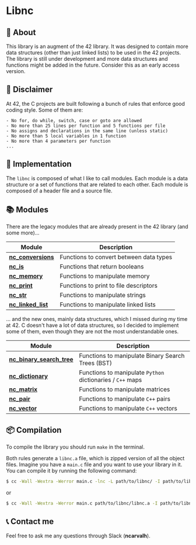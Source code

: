 # **Libnc**


## 📒 **About**
This library is an augment of the 42 library. It was designed to contain more data structures (other than just linked lists) to be used in the 42 projects. The library is still under development and more data structures and functions might be added in the future. Consider this as an early access version.

## 🚨 **Disclaimer**
At 42, the C projects are built following a bunch of rules that enforce good coding style. Some of them are:

	- No for, do while, switch, case or goto are allowed
	- No more than 25 lines per function and 5 functions per file
	- No assigns and declarations in the same line (unless static)
	- No more than 5 local variables in 1 function
	- No more than 4 parameters per function
	... 

## 🔧 **Implementation**
The `libnc` is composed of what I like to call modules. Each module is a data structure or a set of functions that are related to each other. Each module is composed of a header file and a source file.

## 📚 **Modules**
There are the legacy modules that are already present in the 42 library (and some more)...

| Module | Description |
| ------ | ----------- |
| [**nc_conversions**](/includes/nc_conversions.h) | Functions to convert between data types |
| [**nc_is**](/includes/nc_is.h) | Functions that return booleans |
| [**nc_memory**](/includes/nc_memory.h) | Functions to manipulate memory |
| [**nc_print**](/includes/nc_print.h) | Functions to print to file descriptors |
| [**nc_str**](/includes/nc_str.h) | Functions to manipulate strings |
| [**nc_linked_list**](/includes/nc_linked_list.h) | Functions to manipulate linked lists |

... and the new ones, mainly data structures, which I missed during my time at 42. C doesn't have a lot of data structures, so I decided to implement some of them, even though they are not the most understandable ones.

| Module | Description |
| ------ | ----------- |
| [**nc_binary_search_tree**](/includes/nc_binary_search_tree.h) | Functions to manipulate Binary Search Trees (BST) |
| [**nc_dictionary**](/includes/nc_dictionary.h) | Functions to manipulate `Python` dictionaries / `C++` maps |
| [**nc_matrix**](/includes/nc_matrix.h) | Functions to manipulate matrices |
| [**nc_pair**](/includes/nc_pair.h) | Functions to manipulate `C++` pairs |
| [**nc_vector**](/includes/nc_vector.h) | Functions to manipulate `C++` vectors |

## 📦 **Compilation**
To compile the library you should run `make` in the terminal. 

Both rules generate a `libnc.a` file, which is zipped version of all the object files. Imagine you have a `main.c` file and you want to use your library in it. You can compile it by running the following command:

```sh
$ cc -Wall -Wextra -Werror main.c -lnc -L path/to/libnc/ -I path/to/libnc/header/folder
```

or

```sh
$ cc -Wall -Wextra -Werror main.c path/to/libnc/libnc.a -I path/to/libnc/header/folder
```

## 📞 **Contact me**
Feel free to ask me any questions through Slack (**ncarvalh**).

